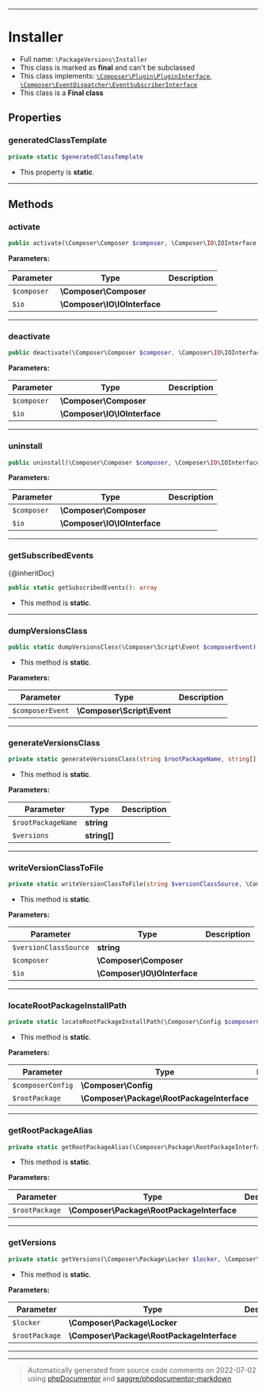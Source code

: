 ***

# Installer





* Full name: `\PackageVersions\Installer`
* This class is marked as **final** and can't be subclassed
* This class implements:
[`\Composer\Plugin\PluginInterface`](../Composer/Plugin/PluginInterface.md), [`\Composer\EventDispatcher\EventSubscriberInterface`](../Composer/EventDispatcher/EventSubscriberInterface.md)
* This class is a **Final class**



## Properties


### generatedClassTemplate



```php
private static $generatedClassTemplate
```



* This property is **static**.


***

## Methods


### activate



```php
public activate(\Composer\Composer $composer, \Composer\IO\IOInterface $io): mixed
```








**Parameters:**

| Parameter | Type | Description |
|-----------|------|-------------|
| `$composer` | **\Composer\Composer** |  |
| `$io` | **\Composer\IO\IOInterface** |  |




***

### deactivate



```php
public deactivate(\Composer\Composer $composer, \Composer\IO\IOInterface $io): mixed
```








**Parameters:**

| Parameter | Type | Description |
|-----------|------|-------------|
| `$composer` | **\Composer\Composer** |  |
| `$io` | **\Composer\IO\IOInterface** |  |




***

### uninstall



```php
public uninstall(\Composer\Composer $composer, \Composer\IO\IOInterface $io): mixed
```








**Parameters:**

| Parameter | Type | Description |
|-----------|------|-------------|
| `$composer` | **\Composer\Composer** |  |
| `$io` | **\Composer\IO\IOInterface** |  |




***

### getSubscribedEvents

{@inheritDoc}

```php
public static getSubscribedEvents(): array
```



* This method is **static**.







***

### dumpVersionsClass



```php
public static dumpVersionsClass(\Composer\Script\Event $composerEvent): mixed
```



* This method is **static**.




**Parameters:**

| Parameter | Type | Description |
|-----------|------|-------------|
| `$composerEvent` | **\Composer\Script\Event** |  |




***

### generateVersionsClass



```php
private static generateVersionsClass(string $rootPackageName, string[] $versions): string
```



* This method is **static**.




**Parameters:**

| Parameter | Type | Description |
|-----------|------|-------------|
| `$rootPackageName` | **string** |  |
| `$versions` | **string[]** |  |




***

### writeVersionClassToFile



```php
private static writeVersionClassToFile(string $versionClassSource, \Composer\Composer $composer, \Composer\IO\IOInterface $io): mixed
```



* This method is **static**.




**Parameters:**

| Parameter | Type | Description |
|-----------|------|-------------|
| `$versionClassSource` | **string** |  |
| `$composer` | **\Composer\Composer** |  |
| `$io` | **\Composer\IO\IOInterface** |  |




***

### locateRootPackageInstallPath



```php
private static locateRootPackageInstallPath(\Composer\Config $composerConfig, \Composer\Package\RootPackageInterface $rootPackage): string
```



* This method is **static**.




**Parameters:**

| Parameter | Type | Description |
|-----------|------|-------------|
| `$composerConfig` | **\Composer\Config** |  |
| `$rootPackage` | **\Composer\Package\RootPackageInterface** |  |




***

### getRootPackageAlias



```php
private static getRootPackageAlias(\Composer\Package\RootPackageInterface $rootPackage): \Composer\Package\PackageInterface
```



* This method is **static**.




**Parameters:**

| Parameter | Type | Description |
|-----------|------|-------------|
| `$rootPackage` | **\Composer\Package\RootPackageInterface** |  |




***

### getVersions



```php
private static getVersions(\Composer\Package\Locker $locker, \Composer\Package\RootPackageInterface $rootPackage): \Generator&amp;string[]
```



* This method is **static**.




**Parameters:**

| Parameter | Type | Description |
|-----------|------|-------------|
| `$locker` | **\Composer\Package\Locker** |  |
| `$rootPackage` | **\Composer\Package\RootPackageInterface** |  |




***


***
> Automatically generated from source code comments on 2022-07-02 using [phpDocumentor](http://www.phpdoc.org/) and [saggre/phpdocumentor-markdown](https://github.com/Saggre/phpDocumentor-markdown)
